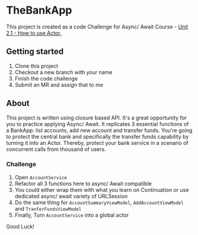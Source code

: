 # TheBankApp
This project is created as a code Challenge for Async/ Await Course - [Unit 2.1 - How to use Actor.](https://coda.io/d/_dkx_nXWeciu/Unit-2-1-Meet-Actors_suEwk)


## Getting started
1. Clone this project
2. Checkout a new branch with your name
3. Finish the code challenge 
4. Submit an MR and assign that to me

## About
This project is written using closure based API. It's a great opportunity for you to practice applying Async/ Await. It replicates 3 essential functions of a BankApp: list accounts, add new account and transfer funds. You're going to protect the central bank and specifically the transfer funds capability by turning it into an Actor. Thereby, protect your bank service in a scenario of concurrent calls from thousand of users.
### Challenge ###
1. Open `AccountService` 
2. Refactor all 3 functions here to async/ Await compatible 
3. You could either wrap them with what you learn on Continuation or use dedicated async/ await variety of URLSession
4. Do the same thing for `AccountSummaryViewModel`, `AddAccountViewModel` and `TranferFundsViewModel`
5. Finally, Turn `AccountService` into a global actor

Good Luck!
